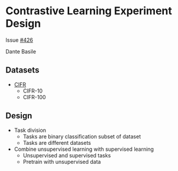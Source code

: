 # Contrastive Learning Experiment Design
Issue [#426](https://github.com/neurodata/ProgLearn/issues/426)

Dante Basile

## Datasets
* [CIFR](https://www.cs.toronto.edu/~kriz/cifar.html)
    * CIFR-10
    * CIFR-100

## Design
* Task division
    * Tasks are binary classification subset of dataset
    * Tasks are different datasets
* Combine unsupervised learning with supervised learning
    * Unsupervised and supervised tasks
    * Pretrain with unsupervised data
